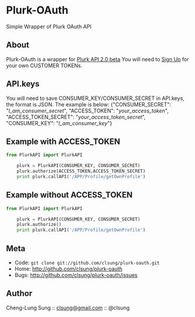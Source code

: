 Plurk-OAuth
======

Simple Wrapper of Plurk OAuth API

About
----
Plurk-OAuth is a wrapper for [Plurk API 2.0 beta](http://www.plurk.com/API/2)
You will need to [Sign Up](http://www.plurk.com/PlurkApp/register) for your own CUSTOMER TOKENs.

API.keys
----
You will need to save CONSUMER_KEY/CONSUMER_SECRET in API.keys, the
format is JSON. The example is below:
{"CONSUMER_SECRET": "<i>I_am_consumer_secret</i>", "ACCESS_TOKEN": "<i>your_access_token</i>", "ACCESS_TOKEN_SECRET": "<i>your_access_token_secret</i>", "CONSUMER_KEY": "<i>I_am_consumer_key</i>"}

Example with ACCESS_TOKEN
----
``` python
from PlurkAPI import PlurkAPI

    plurk = PlurkAPI(CONSUMER_KEY, CONSUMER_SECRET)
    plurk.authorize(ACCESS_TOKEN,ACCESS_TOKEN_SECRET)
    print plurk.callAPI('/APP/Profile/getOwnProfile')
```


Example without ACCESS_TOKEN
----
``` python
from PlurkAPI import PlurkAPI

    plurk = PlurkAPI(CONSUMER_KEY, CONSUMER_SECRET)
    plurk.authorize()
    print plurk.callAPI('/APP/Profile/getOwnProfile')
```


Meta
----

* Code: `git clone git://github.com/clsung/plurk-oauth.git`
* Home: <http://github.com/clsung/plurk-oauth>
* Bugs: <http://github.com/clsung/plurk-oauth/issues>

Author
------

Cheng-Lung Sung :: clsung@gmail.com :: @clsung
